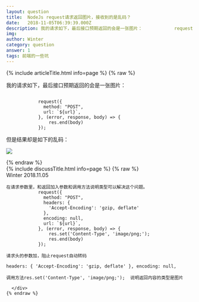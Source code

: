 ```yaml
---
layout: question
title:  NodeJs request请求返回图片，接收到的是乱码？
date:   2018-11-05T06:39:39.000Z
description: 我的请求如下，最后接口预期返回的会是一张图片：            request({              method  "POST",    ...
img: 
author: Winter
category: question
answer: 1
tags: 前端的一些坑
---
```

<div class="article-root">
  <div class="article">
    {% include articleTitle.html info=page %}
    {% raw %}
    <div class="article-content"><p>我的请求如下，最后接口预期返回的会是一张图片：</p>

<pre>
<code>
            request({
              method: &quot;POST&quot;,
              url: `${url}`,
            }, (error, response, body) =&gt; {
                res.end(body)
            });
</code></pre>

<p>但是结果却是如下的乱码：</p>

<p><img class="thumb-img" src="https://www.samyoc.com/uploads/users/1/images/1541399763057.png" style="max-width:100%" /></p>
</div>
    {% endraw %}
  </div>

  <div class="discuss-wrapper">
    {% include discussTitle.html info=page %}
    {% raw %}
    <div class="discuss-item">
        <div class="discuss-parent">
          <div class="discuss-meta">
            <span class="discuss-user">Winter</span>
            <span class="discuss-time">2018.11.05</span>
          </div>
          <div class="discuss-comment"><pre>
<code>在请求参数里，和返回加入参数和调用方法说明类型可以解决这个问题。
            request({
              method: &quot;POST&quot;,
              headers: {
                &#39;Accept-Encoding&#39;: &#39;gzip, deflate&#39;
              },
              encoding: null,
              url: `${url}`,
            }, (error, response, body) =&gt; {
                res.set(&#39;Content-Type&#39;, &#39;image/png;&#39;);
                res.end(body)
            });</code></pre>

<p><code>请求头的参数加，阻止request自动转码</code></p>

<p><code>headers: { &#39;Accept-Encoding&#39;: &#39;gzip, deflate&#39; }, encoding: null,</code></p>

<p><code>调用方法res.set(&#39;Content-Type&#39;, &#39;image/png;&#39;); &nbsp;说明返回内容的类型是图片</code></p>
</div>
        </div>
        
      </div>
    {% endraw %}
  </div>
<div>
